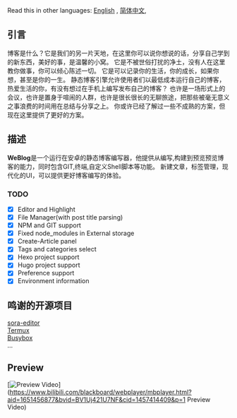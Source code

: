 Read this in other languages: [English](README.md)  , [简体中文](README-CN.md),
## 引言 
博客是什么？它是我们的另一片天地，在这里你可以说你想说的话，分享自己学到的新东西，美好的事，是温馨的小窝。
它是不被世俗打扰的净土，没有人在这里教你做事，你可以倾心陈述一切。
它是可以记录你的生活，你的成长，如果你想，甚至是你的一生。
静态博客引擎允许使用者们以最低成本运行自己的博客，热爱生活的你，有没有想过在手机上编写发布自己的博客？
也许是一场形式上的会议，也许是置身于喧闹的人群，也许是很长很长的无聊旅途，把那些被毫无意义之事浪费的时间用在总结与分享之上。
你或许已经了解过一些不成熟的方案，但现在这里提供了更好的方案。
## 描述
**WeBlog**是一个运行在安卓的静态博客编写器，他提供从编写,构建到预览预览博客的能力，同时包含GIT,终端,自定义Shell脚本等功能。
新建文章，标签管理，现代化的UI，可以提供更好博客编写的体验。
### TODO
* [x] Editor and Highlight
* [x] File Manager(with post title parsing)
* [x] NPM and GIT support
* [x] Fixed node_modules in External storage
* [x] Create-Article panel
* [x] Tags and categories select
* [x] Hexo project support
* [x] Hugo project support
* [x] Preference support
* [x] Environment information 
## 鸣谢的开源项目
[sora-editor](https://github.com/Rosemoe/sora-editor)  
[Termux](https://github.com/termux/termux-app)  
[Busybox](https://busybox.net/)   
...  
## Preview
[![Preview Video]( )](https://www.bilibili.com/blackboard/webplayer/mbplayer.html?aid=1651456877&bvid=BV1Uj421U7NF&cid=1457414409&p=1 Preview Video)